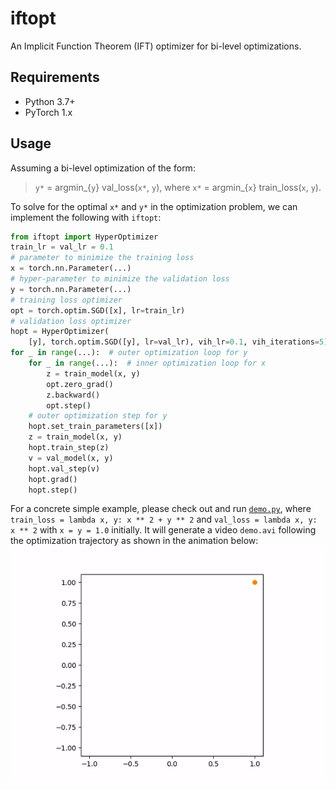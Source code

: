 # iftopt

An Implicit Function Theorem (IFT) optimizer for bi-level optimizations.

## Requirements

* Python 3.7+
* PyTorch 1.x

## Usage

Assuming a bi-level optimization of the form:
> `y*` = argmin_{`y`} val_loss(`x*`, `y`),
> where `x*` = argmin_{`x`} train_loss(`x`, `y`).

To solve for the optimal `x*` and `y*`
in the optimization problem,
we can implement the following with `iftopt`:
```python
from iftopt import HyperOptimizer
train_lr = val_lr = 0.1
# parameter to minimize the training loss
x = torch.nn.Parameter(...)
# hyper-parameter to minimize the validation loss
y = torch.nn.Parameter(...)
# training loss optimizer
opt = torch.optim.SGD([x], lr=train_lr)
# validation loss optimizer
hopt = HyperOptimizer(
    [y], torch.optim.SGD([y], lr=val_lr), vih_lr=0.1, vih_iterations=5)
for _ in range(...):  # outer optimization loop for y
    for _ in range(...):  # inner optimization loop for x
        z = train_model(x, y)
        opt.zero_grad()
        z.backward()
        opt.step()
    # outer optimization step for y
    hopt.set_train_parameters([x])
    z = train_model(x, y)
    hopt.train_step(z)
    v = val_model(x, y)
    hopt.val_step(v)
    hopt.grad()
    hopt.step()
```

For a concrete simple example,
please check out and run [`demo.py`](demo.py),
where `train_loss = lambda x, y: x ** 2 + y ** 2`
and `val_loss = lambda x, y: x ** 2`
with `x = y = 1.0` initially.
It will generate a video `demo.avi`
following the optimization trajectory
as shown in the animation below:
![assets/demo.gif](assets/demo.gif)
